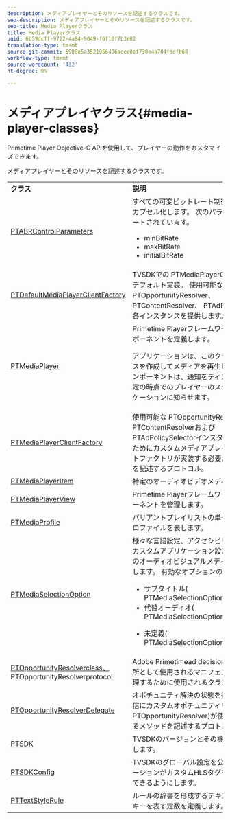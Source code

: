 ```yaml
---
description: メディアプレイヤーとそのリソースを記述するクラスです。
seo-description: メディアプレイヤーとそのリソースを記述するクラスです。
seo-title: Media Playerクラス
title: Media Playerクラス
uuid: 6b59dcff-9722-4a84-9049-f6f10f7b3e82
translation-type: tm+mt
source-git-commit: 5908e5a3521966496aeec0ef730e4a704fddfb68
workflow-type: tm+mt
source-wordcount: '432'
ht-degree: 0%

---
```



# メディアプレイヤクラス{#media-player-classes}

Primetime Player Objective-C APIを使用して、プレイヤーの動作をカスタマイズできます。

メディアプレイヤーとそのリソースを記述するクラスです。

<table frame="all" colsep="1" rowsep="1" id="table_bm2_wl2_2m"> 
 <tbody> 
  <tr rowsep="1"> 
   <td colname="1"><b>クラス</b> </td> 
   <td colname="2"><b>説明</b> </td> 
  </tr> 
  <tr rowsep="1"> 
   <td colname="1"><span class="codeph"><a href="https://help.adobe.com/en_US/primetime/api/psdk/appledoc/Classes/PTABRControlParameters.html" format="html" scope="external"> PTABRControlParameters</a></span> </td> 
   <td colname="2">すべての可変ビットレート制御パラメーターをカプセル化します。 次のパラメーターがサポートされています。 
    <ul id="ul_pnh_hm2_2m"> 
     <li id="li_46572FE1EB514AFF8C9F731E44DAF30B"><span class="codeph"> minBitRate</span> </li> 
     <li id="li_A10C75C9A5234241A5B84A4139F4D143"><span class="codeph"> maxBitRate</span> </li> 
     <li id="li_4E77E367A2E848D2B3E1A9C52209A7B2"><span class="codeph"> initialBitRate</span> </li> 
    </ul> </td> 
  </tr> 
  <tr rowsep="1"> 
   <td colname="1"><span class="codeph"><a href="https://help.adobe.com/en_US/primetime/api/psdk/appledoc/Classes/PTDefaultMediaPlayerClientFactory.html" format="html" scope="external"> PTDefaultMediaPlayerClientFactory</a></span> </td> 
   <td colname="2"> TVSDKでの<span class="codeph"> PTMediaPlayerClientFactory</span>のデフォルト実装。 使用可能な<span class="codeph"> PTOpportunityResolver</span>、<span class="codeph"> PTContentResolver</span>、<span class="codeph"> PTAdPolicySelector</span>の各インスタンスを提供します。 </td> 
  </tr> 
  <tr rowsep="1"> 
   <td colname="1"><span class="codeph"><a href="https://help.adobe.com/en_US/primetime/api/psdk/appledoc/Classes/PTMediaPlayer.html" format="html" scope="external"> PTMediaPlayer</a></span> </td> 
   <td colname="2">Primetime Playerフレームワークのルートコンポーネントを定義します。 <p>アプリケーションは、このクラスのインスタンスを作成してメディアを再生します。 このコンポーネントは、通知をディスパッチして、特定の時点でのプレイヤーのステータスをアプリケーションに知らせます。 </p> </td> 
  </tr> 
  <tr rowsep="1"> 
   <td colname="1"><span class="codeph"><a href="https://help.adobe.com/en_US/primetime/api/psdk/appledoc/Protocols/PTMediaPlayerClientFactory.html" format="html" scope="external"> PTMediaPlayerClientFactory</a></span> </td> 
   <td colname="2"> 使用可能な<span class="codeph"> PTOpportunityResolver</span> 、<span class="codeph"> PTContentResolver</span>および<span class="codeph"> PTAdPolicySelector</span>インスタンスを提供するためにカスタムメディアプレイヤークライアントファクトリが実装する必要があるメソッドを記述するプロトコル。 </td> 
  </tr> 
  <tr rowsep="1"> 
   <td colname="1"><span class="codeph"><a href="https://help.adobe.com/en_US/primetime/api/psdk/appledoc/Classes/PTMediaPlayerItem.html" format="html" scope="external"> PTMediaPlayerItem</a></span> </td> 
   <td colname="2"> 特定のオーディオビデオメディアを表します。 </td> 
  </tr> 
  <tr rowsep="1"> 
   <td colname="1"><span class="codeph"><a href="https://help.adobe.com/en_US/primetime/api/psdk/appledoc/Classes/PTMediaPlayerView.html" format="html" scope="external"> PTMediaPlayerView</a></span> </td> 
   <td colname="2"> Primetime Playerフレームワークの表示コンポーネントを管理します。 </td> 
  </tr> 
  <tr rowsep="1"> 
   <td colname="1"><span class="codeph"><a href="https://help.adobe.com/en_US/primetime/api/psdk/appledoc/Classes/PTMediaProfile.html" format="html" scope="external"> PTMediaProfile</a></span> </td> 
   <td colname="2"> バリアントプレイリストの単一ストリームのプロファイルを表します。 </td> 
  </tr> 
  <tr rowsep="1"> 
   <td colname="1"><span class="codeph"><a href="https://help.adobe.com/en_US/primetime/api/psdk/appledoc/Classes/PTMediaSelectionOption.html" format="html" scope="external"> PTMediaSelectionOption</a></span> </td> 
   <td colname="2">様々な言語設定、アクセシビリティ要件またはカスタムアプリケーション設定に対応するためのオーディオビジュアルメディアリソースを表します。 有効なオプションの種類： 
    <ul id="ul_p2q_gn2_2m"> 
     <li id="li_46BE5AE49732481FB6D336FFF896E5AD">サブタイトル(<span class="codeph"> PTMediaSelectionOptionTypeSubtitle</span>) </li> 
     <li id="li_6CEADCA12D4A48B7AE4A539985F32119">代替オーディオ(<span class="codeph"> PTMediaSelectionOptionTypeAudio</span>) </li> 
     <li id="li_248D3D997F8A4B6E9B48869F84060D1F"> <p>未定義(<span class="codeph"> PTMediaSelectionOptionTypeUndefined</span>) </p> </li> 
    </ul> </td> 
  </tr> 
  <tr rowsep="1"> 
   <td colname="1"><span class="codeph"><a href="https://help.adobe.com/en_US/primetime/api/psdk/appledoc/Classes/PTOpportunityResolver.html" format="html" scope="external"> PTOpportunityResolverclass、</a> </span>  <span class="codeph"><a href="https://help.adobe.com/en_US/primetime/api/psdk/appledoc/Protocols/PTOpportunityResolver.html" format="html" scope="external"> </a> PTOpportunityResolverprotocol</span> </td> 
   <td colname="2"> Adobe Primetimead decisioningプロセスの場所として使用されるマニフェスト内キューを処理するために使用されるクラス。 </td> 
  </tr> 
  <tr rowsep="1"> 
   <td colname="1"><span class="codeph"><a href="https://help.adobe.com/en_US/primetime/api/psdk/appledoc/Protocols/PTOpportunityResolverDelegate.html" format="html" scope="external"> PTOpportunityResolverDelegate</a></span> </td> 
   <td colname="2"> オポチュニティ解決の状態を委譲するための通信にカスタムオポチュニティリゾルバー(<span class="codeph"> PTOpportunityResolver</span>)が使用する必要があるメソッドを記述するプロトコル。 </td> 
  </tr> 
  <tr rowsep="1"> 
   <td colname="1"><span class="codeph"><a href="https://help.adobe.com/en_US/primetime/api/psdk/appledoc/Classes/PTSDK.html" format="html" scope="external"> PTSDK</a></span> </td> 
   <td colname="2"> TVSDKのバージョンとその機能について説明します。 </td> 
  </tr> 
  <tr rowsep="1"> 
   <td colname="1"><span class="codeph"><a href="https://help.adobe.com/en_US/primetime/api/psdk/appledoc/Classes/PTSDKConfig.html" format="html" scope="external"> PTSDKConfig</a></span> </td> 
   <td colname="2"> TVSDKのグローバル設定を公開し、アプリケーションがカスタムHLSタグをサブスクライブできるようにします。 </td> 
  </tr> 
  <tr rowsep="1"> 
   <td colname="1"><span class="codeph"><a href="https://help.adobe.com/en_US/primetime/api/psdk/appledoc/Classes/PTTextStyleRule.html" format="html" scope="external"> PTTextStyleRule</a></span> </td> 
   <td colname="2"> ルールの辞書を形成するテキストスタイル属性キーを表す定数を定義します。 </td> 
  </tr> 
 </tbody> 
</table>

